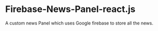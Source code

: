 # Firebase-News-Panel-react.js

A custom news Panel which uses Google firebase to store all the news.
